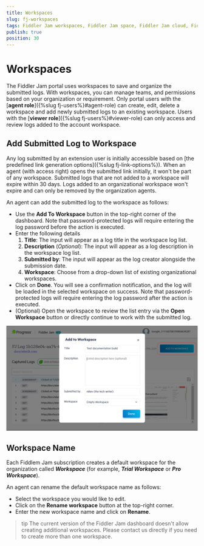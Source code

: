 ```yaml
---
title: Workspaces
slug: fj-workspaces
tags: Fiddler Jam workspaces, Fiddler Jam space, Fiddler Jam cloud, Fiddler Jam portal logs
publish: true
position: 30
---
```


# Workspaces

The Fiddler Jam portal uses workspaces to save and organize the submitted logs. With workspaces, you can manage teams, and permissions based on your organization or requirement. Only portal users with the [**agent role**]({%slug fj-users%}#agent-role) can create, edit, delete a workspace and add newly submitted logs to an existing workspace. Users with the [**viewer role**]({%slug fj-users%}#viewer-role) can only access and review logs added to the account workspace.

## Add Submitted Log to Workspace

Any log submitted by an extension user is initially accessible based on [the predefined link generation options]({%slug fj-link-options%}). When an agent (with access right) opens the submitted link initially, it won't be part of any workspace. Submitted logs that are not added to a workspace will expire within 30 days. Logs added to an organizational workspace won't expire and can only be removed by the organization agents.

An agent can add the submitted log to the workspace as follows:

- Use the **Add To Workspace** button in the top-right corner of the dashboard. Note that password-protected logs will require entering the log password before the action is executed.
- Enter the following details
    1. **Title**: The input will appear as a log title in the workspace log list.
    2. **Description** (_Optional_): The input will appear as a log description in the workspace log list.
    3. **Submitted by**: The input will appear as the log creator alongside the submission date.
    4. **Workspace**: Choose from a drop-down list of existing organizational workspaces.
- Click on **Done**. You will see a confirmation notification, and the log will be loaded in the selected workspace on success. Note that password-protected logs will require entering the log password after the action is executed.
- (Optional) Open the workspace to review the list entry via the **Open Workspace** button or directly continue to work with the submitted log.

![Add submitted log to existing workspace](../images/portal/workspaces/fj-portal-add-to-workspace.png)

## Workspace Name

Each Fiddlem Jam subscription creates a default workspace for the organization called **_<subscription-type> Workspace_** (for example, **_Trial Workspace_** or **_Pro Workspace_**). 

An agent can rename the default workspace name as follows:

- Select the workspace you would like to edit.
- Click on the **Rename workspace** button at the top-right corner.
- Enter the new workspace name and click on **Rename**.

>tip The current version of the Fiddler Jam dashboard doesn't allow creating additional workspaces. Please contact us directly if you need to create more than one workspace.

